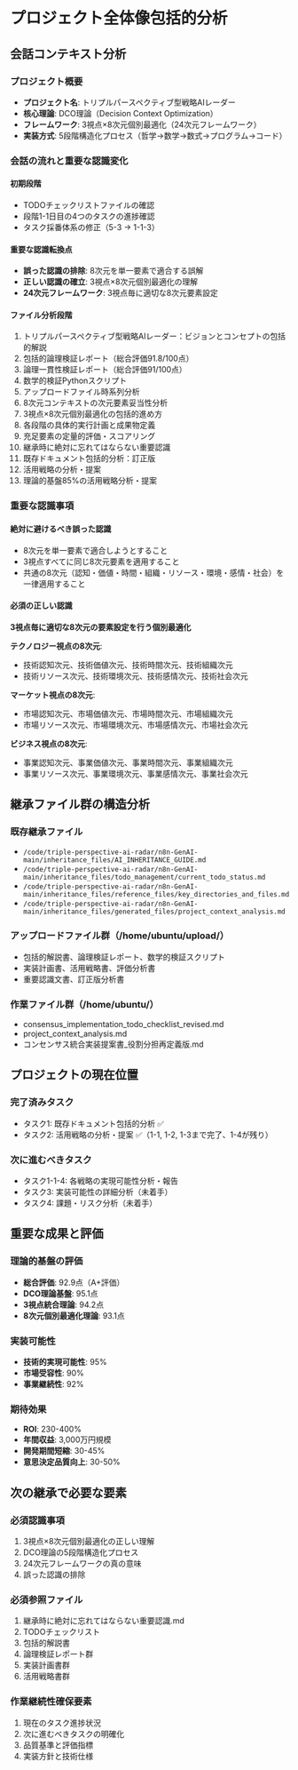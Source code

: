 # プロジェクト全体像包括的分析

## 会話コンテキスト分析

### プロジェクト概要
- **プロジェクト名**: トリプルパースペクティブ型戦略AIレーダー
- **核心理論**: DCO理論（Decision Context Optimization）
- **フレームワーク**: 3視点×8次元個別最適化（24次元フレームワーク）
- **実装方式**: 5段階構造化プロセス（哲学→数学→数式→プログラム→コード）

### 会話の流れと重要な認識変化

#### 初期段階
- TODOチェックリストファイルの確認
- 段階1-1日目の4つのタスクの進捗確認
- タスク採番体系の修正（5-3 → 1-1-3）

#### 重要な認識転換点
- **誤った認識の排除**: 8次元を単一要素で適合する誤解
- **正しい認識の確立**: 3視点×8次元個別最適化の理解
- **24次元フレームワーク**: 3視点毎に適切な8次元要素設定

#### ファイル分析段階
1. トリプルパースペクティブ型戦略AIレーダー：ビジョンとコンセプトの包括的解説
2. 包括的論理検証レポート（総合評価91.8/100点）
3. 論理一貫性検証レポート（総合評価91/100点）
4. 数学的検証Pythonスクリプト
5. アップロードファイル時系列分析
6. 8次元コンテキストの次元要素妥当性分析
7. 3視点×8次元個別最適化の包括的進め方
8. 各段階の具体的実行計画と成果物定義
9. 充足要素の定量的評価・スコアリング
10. 継承時に絶対に忘れてはならない重要認識
11. 既存ドキュメント包括的分析：訂正版
12. 活用戦略の分析・提案
13. 理論的基盤85%の活用戦略分析・提案

### 重要な認識事項

#### 絶対に避けるべき誤った認識
- 8次元を単一要素で適合しようとすること
- 3視点すべてに同じ8次元要素を適用すること
- 共通の8次元（認知・価値・時間・組織・リソース・環境・感情・社会）を一律適用すること

#### 必須の正しい認識
**3視点毎に適切な8次元の要素設定を行う個別最適化**

**テクノロジー視点の8次元**:
- 技術認知次元、技術価値次元、技術時間次元、技術組織次元
- 技術リソース次元、技術環境次元、技術感情次元、技術社会次元

**マーケット視点の8次元**:
- 市場認知次元、市場価値次元、市場時間次元、市場組織次元
- 市場リソース次元、市場環境次元、市場感情次元、市場社会次元

**ビジネス視点の8次元**:
- 事業認知次元、事業価値次元、事業時間次元、事業組織次元
- 事業リソース次元、事業環境次元、事業感情次元、事業社会次元

## 継承ファイル群の構造分析

### 既存継承ファイル
- `/code/triple-perspective-ai-radar/n8n-GenAI-main/inheritance_files/AI_INHERITANCE_GUIDE.md`
- `/code/triple-perspective-ai-radar/n8n-GenAI-main/inheritance_files/todo_management/current_todo_status.md`
- `/code/triple-perspective-ai-radar/n8n-GenAI-main/inheritance_files/reference_files/key_directories_and_files.md`
- `/code/triple-perspective-ai-radar/n8n-GenAI-main/inheritance_files/generated_files/project_context_analysis.md`

### アップロードファイル群（/home/ubuntu/upload/）
- 包括的解説書、論理検証レポート、数学的検証スクリプト
- 実装計画書、活用戦略書、評価分析書
- 重要認識文書、訂正版分析書

### 作業ファイル群（/home/ubuntu/）
- consensus_implementation_todo_checklist_revised.md
- project_context_analysis.md
- コンセンサス統合実装提案書_役割分担再定義版.md

## プロジェクトの現在位置

### 完了済みタスク
- タスク1: 既存ドキュメント包括的分析 ✅
- タスク2: 活用戦略の分析・提案 ✅（1-1, 1-2, 1-3まで完了、1-4が残り）

### 次に進むべきタスク
- タスク1-1-4: 各戦略の実現可能性分析・報告
- タスク3: 実装可能性の詳細分析（未着手）
- タスク4: 課題・リスク分析（未着手）

## 重要な成果と評価

### 理論的基盤の評価
- **総合評価**: 92.9点（A+評価）
- **DCO理論基盤**: 95.1点
- **3視点統合理論**: 94.2点
- **8次元個別最適化理論**: 93.1点

### 実装可能性
- **技術的実現可能性**: 95%
- **市場受容性**: 90%
- **事業継続性**: 92%

### 期待効果
- **ROI**: 230-400%
- **年間収益**: 3,000万円規模
- **開発期間短縮**: 30-45%
- **意思決定品質向上**: 30-50%

## 次の継承で必要な要素

### 必須認識事項
1. 3視点×8次元個別最適化の正しい理解
2. DCO理論の5段階構造化プロセス
3. 24次元フレームワークの真の意味
4. 誤った認識の排除

### 必須参照ファイル
1. 継承時に絶対に忘れてはならない重要認識.md
2. TODOチェックリスト
3. 包括的解説書
4. 論理検証レポート群
5. 実装計画書群
6. 活用戦略書群

### 作業継続性確保要素
1. 現在のタスク進捗状況
2. 次に進むべきタスクの明確化
3. 品質基準と評価指標
4. 実装方針と技術仕様

